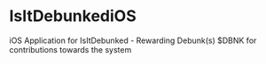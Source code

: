 # IsItDebunkediOS
iOS Application for IsItDebunked - Rewarding Debunk(s) $DBNK for contributions towards the system
